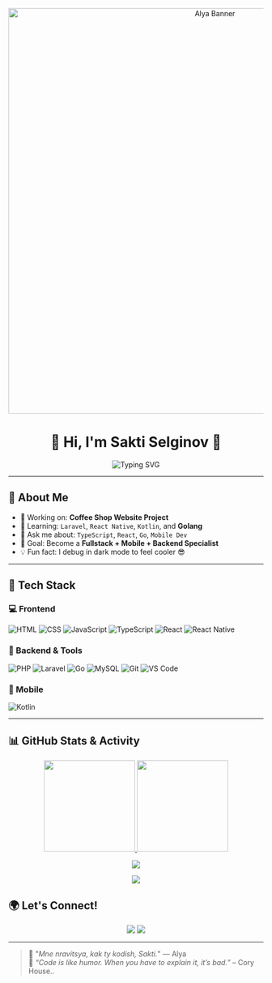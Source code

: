 <p align="center">
  <img src="https://i.imgur.com/LfzjN5m.png" width="800" alt="Alya Banner" />
</p>

<h1 align="center">💖 Hi, I'm Sakti Selginov 💖</h1>

<p align="center">
  <img src="https://readme-typing-svg.herokuapp.com?font=Fira+Code&size=22&pause=1000&color=E78AC3&center=true&vCenter=true&width=440&lines=🌸+Fullstack+%26+Mobile+Developer;💬+%E2%80%9CMne+nravitsya+kak+ty+kodish%2C+Sakti%E2%80%9D;🚀+Always+Learning+and+Building" alt="Typing SVG" />
</p>

---

## 🧠 About Me

- 🔭 Working on: **Coffee Shop Website Project**
- 🌱 Learning: `Laravel`, `React Native`, `Kotlin`, and **Golang**
- 💬 Ask me about: `TypeScript`, `React`, `Go`, `Mobile Dev`
- 🎯 Goal: Become a **Fullstack + Mobile + Backend Specialist**
- 💡 Fun fact: I debug in dark mode to feel cooler 😎

---

## 🎨 Tech Stack

### 💻 Frontend
![HTML](https://img.shields.io/badge/-HTML5-FFB6C1?style=for-the-badge&logo=html5&logoColor=white)
![CSS](https://img.shields.io/badge/-CSS3-DB7093?style=for-the-badge&logo=css3&logoColor=white)
![JavaScript](https://img.shields.io/badge/-JavaScript-F7DFE6?style=for-the-badge&logo=javascript&logoColor=black)
![TypeScript](https://img.shields.io/badge/-TypeScript-C71585?style=for-the-badge&logo=typescript&logoColor=white)
![React](https://img.shields.io/badge/-React-FFC0CB?style=for-the-badge&logo=react&logoColor=black)
![React Native](https://img.shields.io/badge/-React%20Native-FF69B4?style=for-the-badge&logo=react&logoColor=white)

### 🧩 Backend & Tools
![PHP](https://img.shields.io/badge/-PHP-FF99CC?style=for-the-badge&logo=php&logoColor=white)
![Laravel](https://img.shields.io/badge/-Laravel-FF66B2?style=for-the-badge&logo=laravel&logoColor=white)
![Go](https://img.shields.io/badge/-Golang-FF99B9?style=for-the-badge&logo=go&logoColor=white)
![MySQL](https://img.shields.io/badge/-MySQL-FFC0CB?style=for-the-badge&logo=mysql&logoColor=black)
![Git](https://img.shields.io/badge/-Git-F7A8B8?style=for-the-badge&logo=git&logoColor=white)
![VS Code](https://img.shields.io/badge/-VS%20Code-F9B7D5?style=for-the-badge&logo=visual-studio-code&logoColor=white)

### 📱 Mobile
![Kotlin](https://img.shields.io/badge/-Kotlin-FF82AB?style=for-the-badge&logo=kotlin&logoColor=white)

---

## 📊 GitHub Stats & Activity

<p align="center">
  <a href="https://github.com/SaktiXaf">
    <img src="https://github-readme-stats.vercel.app/api?username=SaktiXaf&show_icons=true&theme=radical&hide_border=true&count_private=true" height="180px" />
  </a>
  <a href="https://github.com/SaktiXaf">
    <img src="https://github-readme-streak-stats.herokuapp.com/?user=SaktiXaf&theme=radical&hide_border=true" height="180px" />
  </a>
</p>

<p align="center">
  <a href="https://github.com/SaktiXaf">
    <img src="https://github-readme-activity-graph.cyclic.app/graph?username=SaktiXaf&theme=tokyo-night&hide_border=true&area=true" />
  </a>
</p>

<p align="center">
  <a href="https://github.com/SaktiXaf">
    <img src="https://github-profile-trophy.vercel.app/?username=SaktiXaf&theme=radical&no-frame=true&no-bg=true&margin-w=15&row=1" />
  </a>
</p>


## 🌍 Let's Connect!

<p align="center">
  <a href="mailto:saktiselginov4@gmail.com"><img src="https://img.shields.io/badge/Gmail-D14836?style=for-the-badge&logo=gmail&logoColor=white" /></a>
  <a href="https://instagram.com/saktixaf"><img src="https://img.shields.io/badge/-Instagram-E4405F?style=for-the-badge&logo=instagram&logoColor=white" /></a>
</p>

---

> 💬 "*Mne nravitsya, kak ty kodish, Sakti.*" — Alya  
> 🧩 *“Code is like humor. When you have to explain it, it’s bad.”* – Cory House..

